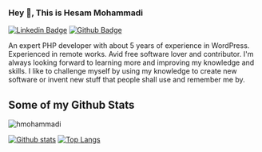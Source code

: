 ### Hey 👋, This is Hesam Mohammadi
[![Linkedin Badge](https://img.shields.io/badge/-hesammohammadi-0072b1?style=flat&logo=Linkedin&logoColor=white&link=https://www.linkedin.com/in/hesammohammadi/)](https://www.linkedin.com/in/hesammohammadi/) 
[![Github Badge](https://img.shields.io/badge/-hmohammadi-grey?style=flat&logo=github&logoColor=white&link=https://github.com/hmohammadi/)](https://www.github.com/hmohammadi/) <p align='left'>An expert PHP developer with about 5 years of experience in WordPress. Experienced in remote works. Avid free software lover and contributor. I'm always looking forward to learning more and improving my knowledge and skills. I like to challenge myself by using my knowledge to create new software or invent new stuff that people shall use and remember me by.</p>
## Some of my Github Stats
<p align=left> <img src=https://komarev.com/ghpvc/?username=hmohammadi alt=hmohammadi /> </p>

[![Github stats](https://github-readme-stats.vercel.app/api?username=hmohammadi&show_icons=true&include_all_commits=true&hide_title=1)](https://github.com/hmohammadi/github-readme-stats)
[![Top Langs](https://github-readme-stats.vercel.app/api/top-langs/?username=hmohammadi&layout=compact)](https://github.com/hmohammadi/github-readme-stats)

<!--
**hmohammadi/hmohammadi** is a ✨ _special_ ✨ repository because its `README.md` (this file) appears on your GitHub profile.

Here are some ideas to get you started:

- 🔭 I’m currently working on ...
- 🌱 I’m currently learning ...
- 👯 I’m looking to collaborate on ...
- 🤔 I’m looking for help with ...
- 💬 Ask me about ...
- 📫 How to reach me: ...
- 😄 Pronouns: ...
- ⚡ Fun fact: ...
-->
